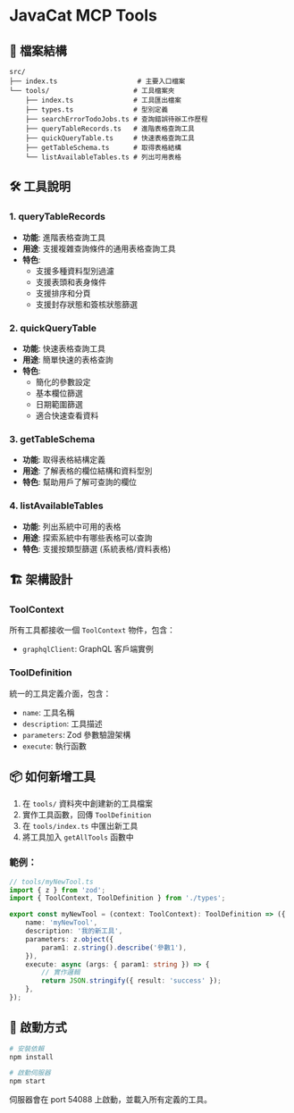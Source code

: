 # JavaCat MCP Tools

## 📁 檔案結構

```
src/
├── index.ts                    # 主要入口檔案
└── tools/                     # 工具檔案夾
    ├── index.ts               # 工具匯出檔案
    ├── types.ts               # 型別定義
    ├── searchErrorTodoJobs.ts # 查詢錯誤待辦工作歷程
    ├── queryTableRecords.ts   # 進階表格查詢工具
    ├── quickQueryTable.ts     # 快速表格查詢工具
    ├── getTableSchema.ts      # 取得表格結構
    └── listAvailableTables.ts # 列出可用表格
```

## 🛠️ 工具說明

### 1. queryTableRecords
- **功能**: 進階表格查詢工具
- **用途**: 支援複雜查詢條件的通用表格查詢工具
- **特色**: 
  - 支援多種資料型別過濾
  - 支援表頭和表身條件
  - 支援排序和分頁
  - 支援封存狀態和簽核狀態篩選

### 2. quickQueryTable
- **功能**: 快速表格查詢工具
- **用途**: 簡單快速的表格查詢
- **特色**:
  - 簡化的參數設定
  - 基本欄位篩選
  - 日期範圍篩選
  - 適合快速查看資料

### 3. getTableSchema
- **功能**: 取得表格結構定義
- **用途**: 了解表格的欄位結構和資料型別
- **特色**: 幫助用戶了解可查詢的欄位

### 4. listAvailableTables
- **功能**: 列出系統中可用的表格
- **用途**: 探索系統中有哪些表格可以查詢
- **特色**: 支援按類型篩選 (系統表格/資料表格)

## 🏗️ 架構設計

### ToolContext
所有工具都接收一個 `ToolContext` 物件，包含：
- `graphqlClient`: GraphQL 客戶端實例

### ToolDefinition
統一的工具定義介面，包含：
- `name`: 工具名稱
- `description`: 工具描述
- `parameters`: Zod 參數驗證架構
- `execute`: 執行函數

## 📦 如何新增工具

1. 在 `tools/` 資料夾中創建新的工具檔案
2. 實作工具函數，回傳 `ToolDefinition`
3. 在 `tools/index.ts` 中匯出新工具
4. 將工具加入 `getAllTools` 函數中

### 範例：

```typescript
// tools/myNewTool.ts
import { z } from 'zod';
import { ToolContext, ToolDefinition } from './types';

export const myNewTool = (context: ToolContext): ToolDefinition => ({
    name: 'myNewTool',
    description: '我的新工具',
    parameters: z.object({
        param1: z.string().describe('參數1'),
    }),
    execute: async (args: { param1: string }) => {
        // 實作邏輯
        return JSON.stringify({ result: 'success' });
    },
});
```

## 🚀 啟動方式

```bash
# 安裝依賴
npm install

# 啟動伺服器
npm start
```

伺服器會在 port 54088 上啟動，並載入所有定義的工具。
